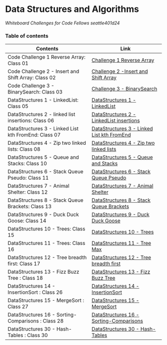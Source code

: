 # Data Structures and Algorithms 



*Whiteboard Challenges for Code Fellows seattle401d24*

### Table of contents


| Contents | Link |
| -------- | -------- |
| Code Challenge 1 Reverse Array: Class 01 | [Challenge 1 Reverse Array](https://github.com/Ody950/data-structures-and-algorithms/blob/main/README-CodeChallenges/README-CH1.md) |
| Code Challenge 2 - Insert and Shift Array: Class 02 | [Challenge 2 -Insert and Shift Array](https://github.com/Ody950/data-structures-and-algorithms/blob/main/README-CodeChallenges/README-CH2.md) |
| Code Challenge 3 - BinarySearch: Class 03 | [Challenge 3 - BinarySearch](https://github.com/Ody950/data-structures-and-algorithms/blob/main/README-CodeChallenges/README-CH3.md) |
| DataStructures 1 - LinkedList: Class 05 | [DataStructures 1 - LinkedList](https://github.com/Ody950/data-structures-and-algorithms/blob/main/README-DataStructures/LinkedList.md) |
| DataStructures 2 - linked list insertions: Class 06 | [DataStructures 2 - LinkedList insertions](https://github.com/Ody950/data-structures-and-algorithms/blob/main/README-DataStructures/LinkedListClass7.md) |
| DataStructures 3 - Linked List kth FromEnd: Class 07 | [DataStructures 3 - Linked List kth FromEnd](https://github.com/Ody950/data-structures-and-algorithms/blob/main/README-DataStructures/LinkedListKth.md) |
| DataStructures 4 - Zip two linked lists: Class 08 | [DataStructures 4 - Zip two linked lists](https://github.com/Ody950/data-structures-and-algorithms/blob/main/README-DataStructures/LinkedListZip.md) |
| DataStructures 5 - Queue and Stacks: Class 10 | [DataStructures 5 - Queue and Stacks](https://github.com/Ody950/data-structures-and-algorithms/blob/main/README-DataStructures/stack_and_queue.md) |
| DataStructures 6 - Stack Queue Pseudo: Class 11 | [DataStructures 6 - Stack Queue Pseudo](https://github.com/Ody950/data-structures-and-algorithms/blob/main/README-DataStructures/stack_queue_pseudo.md) |
| DataStructures 7 - Animal Shelter: Class 12 | [DataStructures 7 - Animal Shelter](https://github.com/Ody950/data-structures-and-algorithms/blob/main/README-DataStructures/stack-queue-animal-shelter.md) |
| DataStructures 8 - Stack Queue Brackets: Class 13 | [DataStructures 8 - Stack Queue Brackets](https://github.com/Ody950/data-structures-and-algorithms/blob/main/README-DataStructures/stack_queue_brackets.md) |
| DataStructures 9 - Duck Duck Goose: Class 14 | [DataStructures 9 - Duck Duck Goose](https://github.com/Ody950/data-structures-and-algorithms/blob/main/README-DataStructures/DuckDuckGoose.md) |
| DataStructures 10 - Trees: Class 15 | [DataStructures 10 - Trees](https://github.com/Ody950/data-structures-and-algorithms/blob/main/README-DataStructures/Trees.md) |
| DataStructures 11 - Trees: Class 16 | [DataStructures 11 - Tree Max](https://github.com/Ody950/data-structures-and-algorithms/blob/main/README-DataStructures/treeMax.md) |
| DataStructures 12 - Tree breadth first: Class 17 | [DataStructures 12 - Tree breadth first](https://github.com/Ody950/data-structures-and-algorithms/blob/main/README-DataStructures/BreadthFirst.md) |
| DataStructures 13 - Fizz Buzz Tree : Class 18 | [DataStructures 13 - Fizz Buzz Tree](https://github.com/Ody950/data-structures-and-algorithms/blob/main/README-DataStructures/FizzBuzzTree.md) |
| DataStructures 14 - InsertionSort : Class 26 | [DataStructures 14 - InsertionSort](https://github.com/Ody950/data-structures-and-algorithms/blob/main/README-DataStructures/InsertionSort.md) |
| DataStructures 15 - MergeSort : Class 27 | [DataStructures 15 - MergeSort](https://github.com/Ody950/data-structures-and-algorithms/blob/main/README-DataStructures/MergeSort.md) |
| DataStructures 16 - Sorting-Comparisons : Class 28 | [DataStructures 16 - Sorting-Comparisons](https://github.com/Ody950/data-structures-and-algorithms/blob/main/README-DataStructures/SortingComparisons.md) |
| DataStructures 30 - Hash-Tables : Class 30 | [DataStructures 30 - Hash-Tables](https://github.com/Ody950/data-structures-and-algorithms/blob/main/README-DataStructures/HashTables.md) |
